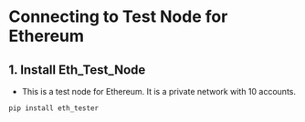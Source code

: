 # Connecting to Test Node for Ethereum

## 1. Install Eth_Test_Node

* This is a test node for Ethereum. It is a private network with 10 accounts.

```bash
pip install eth_tester
```
